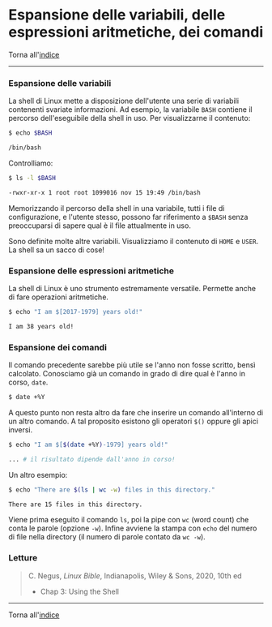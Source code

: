 # Espansione delle variabili, delle espressioni aritmetiche, dei comandi

Torna all'[indice](../toc.md)

---

### Espansione delle variabili

La shell di Linux mette a disposizione dell'utente una serie di variabili contenenti svariate informazioni. Ad esempio, la variabile `BASH` contiene il percorso dell'eseguibile della shell in uso. Per visualizzarne il contenuto:

```bash
$ echo $BASH

/bin/bash
```

Controlliamo:

```bash
$ ls -l $BASH

-rwxr-xr-x 1 root root 1099016 nov 15 19:49 /bin/bash
```

Memorizzando il percorso della shell in una variabile, tutti i file di configurazione, e l'utente stesso, possono far riferimento a `$BASH` senza preoccuparsi di sapere qual è il file attualmente in uso.

Sono definite molte altre variabili. Visualizziamo il contenuto di `HOME` e `USER`. La shell sa un sacco di cose!

### Espansione delle espressioni aritmetiche

La shell di Linux è uno strumento estremamente versatile. Permette anche di fare operazioni aritmetiche.

```bash
$ echo "I am $[2017-1979] years old!"

I am 38 years old!
```

### Espansione dei comandi

Il comando precedente sarebbe più utile se l'anno non fosse scritto, bensì calcolato. Conosciamo già un comando in grado di dire qual è l'anno in corso, `date`.

```bash
$ date +%Y
```

A questo punto non resta altro da fare che inserire un comando all'interno di un altro comando. A tal proposito esistono gli operatori `$()` oppure gli apici inversi.

```bash
$ echo "I am $[$(date +%Y)-1979] years old!"

... # il risultato dipende dall'anno in corso!
```

Un altro esempio:

```bash
$ echo "There are $(ls | wc -w) files in this directory."

There are 15 files in this directory.
```

Viene prima eseguito il comando `ls`, poi la pipe con `wc` (word count) che conta le parole (opzione `-w`). Infine avviene la stampa con `echo` del numero di file nella directory (il numero di parole contato da `wc -w`).

### Letture

> C. Negus, _Linux Bible_, Indianapolis, Wiley &amp; Sons, 2020, 10th ed
>
> - Chap 3: Using the Shell

---

Torna all'[indice](../toc.md)

